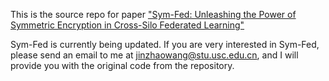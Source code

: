 This is the source repo for paper ["Sym-Fed: Unleashing the Power of Symmetric Encryption in Cross-Silo Federated Learning"](https://doi.org/10.1109/TrustCom60117.2023.00120)

Sym-Fed is currently being updated. If you are very interested in Sym-Fed, please send an email to me at jinzhaowang@stu.usc.edu.cn, and I will provide you with the original code from the repository.
